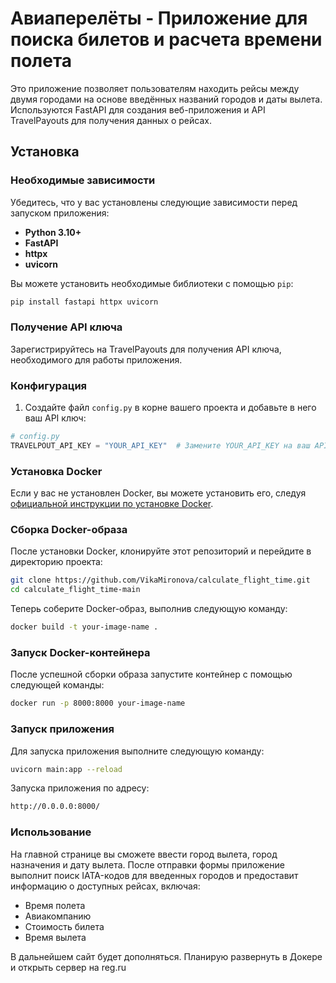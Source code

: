 # Aвиаперелёты - Приложение для поиска билетов и расчета времени полета

Это приложение позволяет пользователям находить рейсы между двумя городами на основе введённых названий городов и даты вылета. Используются FastAPI для создания веб-приложения и API TravelPayouts для получения данных о рейсах.

## Установка

### Необходимые зависимости

Убедитесь, что у вас установлены следующие зависимости перед запуском приложения:

- **Python 3.10+**
- **FastAPI**
- **httpx**
- **uvicorn**

Вы можете установить необходимые библиотеки с помощью `pip`:

```bash
pip install fastapi httpx uvicorn
```

### Получение API ключа

Зарегистрируйтесь на TravelPayouts для получения API ключа, необходимого для работы приложения.


### Конфигурация


1. Создайте файл `config.py` в корне вашего проекта и добавьте в него ваш API ключ:
```python
# config.py
TRAVELPOUT_API_KEY = "YOUR_API_KEY"  # Замените YOUR_API_KEY на ваш API ключ
```

### Установка Docker

Если у вас не установлен Docker, вы можете установить его, следуя [официальной инструкции по установке Docker](https://docs.docker.com/get-docker/).

### Сборка Docker-образа

После установки Docker, клонируйте этот репозиторий и перейдите в директорию проекта:

```bash
git clone https://github.com/VikaMironova/calculate_flight_time.git
cd calculate_flight_time-main
```
Теперь соберите Docker-образ, выполнив следующую команду:

```bash
docker build -t your-image-name .
```

### Запуск Docker-контейнера

После успешной сборки образа запустите контейнер с помощью следующей команды:

```bash
docker run -p 8000:8000 your-image-name
```
### Запуск приложения

Для запуска приложения выполните следующую команду:

```bash
uvicorn main:app --reload
```

Запуска приложения по адресу:

```bash
http://0.0.0.0:8000/
```

### Использование

На главной странице вы сможете ввести город вылета, город назначения и дату вылета. После отправки формы приложение выполнит поиск IATA-кодов для введенных городов и предоставит информацию о доступных рейсах, включая:


- Время полета
- Авиакомпанию
- Стоимость билета
- Время вылета



В дальнейшем сайт будет дополняться. Планирую развернуть в Докере и открыть сервер на reg.ru